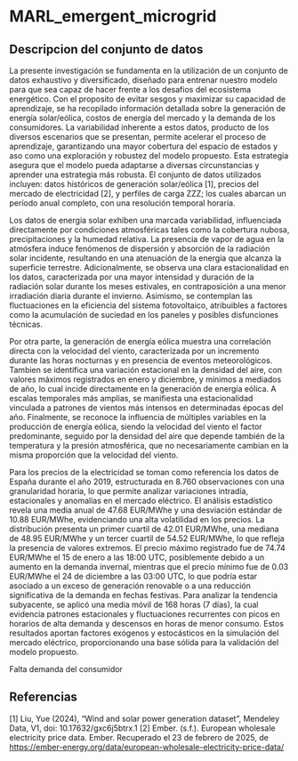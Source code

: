 # MARL_emergent_microgrid

## Descripcion del conjunto de datos

La presente investigación se fundamenta en la utilización de un conjunto de datos exhaustivo y diversificado, diseñado para entrenar nuestro modelo para que sea capaz de hacer frente a los desafios del ecosistema energético. Con el proposito de evitar sesgos y maximizar su capacidad de aprendizaje, se ha recopilado información detallada sobre la generación de energía solar/eólica, costos de energía del mercado y la demanda de los consumidores. La variabilidad inherente a estos datos, producto de los diversos escenarios que se presentan, permite acelerar el proceso de aprendizaje, garantizando una mayor cobertura del espacio de estados y aso como una exploración y robustez del modelo propuesto. Esta estrategia asegura que el modelo pueda adaptarse a diversas circunstancias y aprender una estrategia más robusta. El conjunto de datos utilizados incluyen: datos históricos de generación solar/eólica [1], precios del mercado de electricidad [2], y perfiles de carga ZZZ; los cuales abarcan un período anual completo, con una resolución temporal horaria.

Los datos de energia solar exhiben una marcada variabilidad, influenciada directamente por condiciones atmosféricas tales como la cobertura nubosa, precipitaciones y la humedad relativa. La presencia de vapor de agua en la atmósfera induce fenómenos de dispersión y absorción de la radiación solar incidente, resultando en una atenuación de la energía que alcanza la superficie terrestre. Adicionalmente, se observa una clara estacionalidad en los datos, caracterizada por una mayor intensidad y duración de la radiación solar durante los meses estivales, en contraposición a una menor irradiación diaria durante el invierno. Asimismo, se contemplan las fluctuaciones en la eficiencia del sistema fotovoltaico, atribuibles a factores como la acumulación de suciedad en los paneles y posibles disfunciones técnicas.

Por otra parte, la generación de energía eólica muestra una correlación directa con la velocidad del viento, caracterizada por un incremento durante las horas nocturnas y en presencia de eventos meteorológicos. Tambien se identifica una variación estacional en la densidad del aire, con valores máximos registrados en enero y diciembre, y mínimos a mediados de año, lo cual incide directamente en la generación de energía eólica. A escalas temporales más amplias, se manifiesta una estacionalidad vinculada a patrones de vientos más intensos en determinadas épocas del año. Finalmente, se reconoce la influencia de múltiples variables en la producción de energía eólica, siendo la velocidad del viento el factor predominante, seguido por la densidad del aire que depende también de la temperatura y la presión atmosférica, que no necesariamente cambian en la misma proporción que la velocidad del viento.

Para los precios de la electricidad se toman como referencia los datos de España durante el año 2019, estructurada en 8.760 observaciones con una granularidad horaria, lo que permite analizar variaciones intradía, estacionales y anomalías en el mercado eléctrico. El análisis estadístico revela una media anual de 47.68 EUR/MWhe y una desviación estándar de 10.88 EUR/MWhe, evidenciando una alta volatilidad en los precios. La distribución presenta un primer cuartil de 42.01 EUR/MWhe, una mediana de 48.95 EUR/MWhe y un tercer cuartil de 54.52 EUR/MWhe, lo que refleja la presencia de valores extremos. El precio máximo registrado fue de 74.74 EUR/MWhe el 15 de enero a las 18:00 UTC, posiblemente debido a un aumento en la demanda invernal, mientras que el precio mínimo fue de 0.03 EUR/MWhe el 24 de diciembre a las 03:00 UTC, lo que podría estar asociado a un exceso de generación renovable o a una reducción significativa de la demanda en fechas festivas. Para analizar la tendencia subyacente, se aplicó una media móvil de 168 horas (7 días), la cual evidencia patrones estacionales y fluctuaciones recurrentes con picos en horarios de alta demanda y descensos en horas de menor consumo. Estos resultados aportan factores exógenos y estocásticos en la simulación del mercado eléctrico, proporcionando una base sólida para la validación del modelo propuesto.

Falta demanda del consumidor

## Referencias

[1] Liu, Yue (2024), “Wind and solar power generation dataset”, Mendeley Data, V1, doi: 10.17632/gxc6j5btrx.1
[2] Ember. (s.f.). European wholesale electricity price data. Ember. Recuperado el 23 de febrero de 2025, de https://ember-energy.org/data/european-wholesale-electricity-price-data/